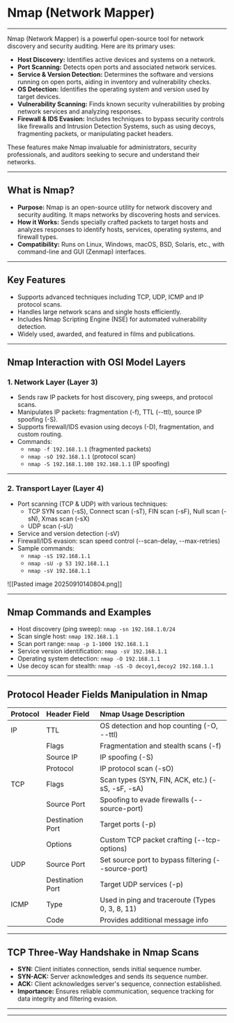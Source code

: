 # Nmap (Network Mapper)
---
Nmap (Network Mapper) is a powerful open-source tool for network discovery and security auditing. Here are its primary uses:

*   **Host Discovery:** Identifies active devices and systems on a network.
*   **Port Scanning:** Detects open ports and associated network services.
*   **Service & Version Detection:** Determines the software and versions running on open ports, aiding in inventory and vulnerability checks.
*   **OS Detection:** Identifies the operating system and version used by target devices.
*   **Vulnerability Scanning:** Finds known security vulnerabilities by probing network services and analyzing responses.
*   **Firewall & IDS Evasion:** Includes techniques to bypass security controls like firewalls and Intrusion Detection Systems, such as using decoys, fragmenting packets, or manipulating packet headers.

These features make Nmap invaluable for administrators, security professionals, and auditors seeking to secure and understand their networks.

---
## What is Nmap?

*   **Purpose:** Nmap is an open-source utility for network discovery and security auditing. It maps networks by discovering hosts and services.
*   **How it Works:** Sends specially crafted packets to target hosts and analyzes responses to identify hosts, services, operating systems, and firewall types.
*   **Compatibility:** Runs on Linux, Windows, macOS, BSD, Solaris, etc., with command-line and GUI (Zenmap) interfaces.

---
## Key Features

*   Supports advanced techniques including TCP, UDP, ICMP and IP protocol scans.
*   Handles large network scans and single hosts efficiently.
*   Includes Nmap Scripting Engine (NSE) for automated vulnerability detection.
*   Widely used, awarded, and featured in films and publications.

---
## Nmap Interaction with OSI Model Layers

### 1. Network Layer (Layer 3)

*   Sends raw IP packets for host discovery, ping sweeps, and protocol scans.
*   Manipulates IP packets: fragmentation (-f), TTL (--ttl), source IP spoofing (-S).
*   Supports firewall/IDS evasion using decoys (-D), fragmentation, and custom routing.
*   Commands:
    *   `nmap -f 192.168.1.1` (fragmented packets)
    *   `nmap -sO 192.168.1.1` (protocol scan)
    *   `nmap -S 192.168.1.100 192.168.1.1` (IP spoofing)

---
### 2. Transport Layer (Layer 4)

*   Port scanning (TCP & UDP) with various techniques:
    *   TCP SYN scan (-sS), Connect scan (-sT), FIN scan (-sF), Null scan (-sN), Xmas scan (-sX)
    *   UDP scan (-sU)
*   Service and version detection (-sV)
*   Firewall/IDS evasion: scan speed control (--scan-delay, --max-retries)
*   Sample commands:
    *   `nmap -sS 192.168.1.1`
    *   `nmap -sU -p 53 192.168.1.1`
    *   `nmap -sV 192.168.1.1`


![[Pasted image 20250910140804.png]]

---
## Nmap Commands and Examples

*   Host discovery (ping sweep): `nmap -sn 192.168.1.0/24`
*   Scan single host: `nmap 192.168.1.1`
*   Scan port range: `nmap -p 1-1000 192.168.1.1`
*   Service version identification: `nmap -sV 192.168.1.1`
*   Operating system detection: `nmap -O 192.168.1.1`
*   Use decoy scan for stealth: `nmap -sS -D decoy1,decoy2 192.168.1.1`

---

## Protocol Header Fields Manipulation in Nmap

| Protocol | Header Field | Nmap Usage Description |
| :--- | :--- | :--- |
| IP | TTL | OS detection and hop counting (-O, --ttl) |
| | Flags | Fragmentation and stealth scans (-f) |
| | Source IP | IP spoofing (-S) |
| | Protocol | IP protocol scan (-sO) |
| TCP | Flags | Scan types (SYN, FIN, ACK, etc.) (-sS, -sF, -sA) |
| | Source Port | Spoofing to evade firewalls (--source-port) |
| | Destination Port | Target ports (-p) |
| | Options | Custom TCP packet crafting (--tcp-options) |
| UDP | Source Port | Set source port to bypass filtering (--source-port) |
| | Destination Port | Target UDP services (-p) |
| ICMP | Type | Used in ping and traceroute (Types 0, 3, 8, 11) |
| | Code | Provides additional message info |

---

## TCP Three-Way Handshake in Nmap Scans

*   **SYN:** Client initiates connection, sends initial sequence number.
*   **SYN-ACK:** Server acknowledges and sends its sequence number.
*   **ACK:** Client acknowledges server's sequence, connection established.
*   **Importance:** Ensures reliable communication, sequence tracking for data integrity and filtering evasion.

---
---
